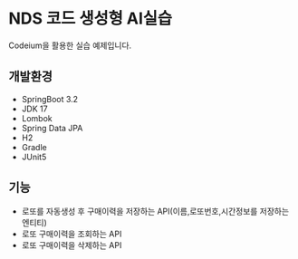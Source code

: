# NDS 코드 생성형 AI실습

Codeium을 활용한 실습 예제입니다.

## 개발환경

- SpringBoot 3.2
- JDK 17
- Lombok
- Spring Data JPA
- H2
- Gradle
- JUnit5

## 기능
- 로또를 자동생성 후 구매이력을 저장하는 API(이름,로또번호,시간정보를 저장하는 엔티티)
- 로또 구매이력을 조회하는 API
- 로또 구매이력을 삭제하는 API
